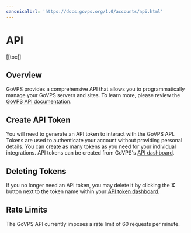 ```yaml
---
canonicalUrl: 'https://docs.govps.org/1.0/accounts/api.html'
---
```

# API

[[toc]]

## Overview

GoVPS provides a comprehensive API that allows you to programmatically manage your GoVPS servers and sites. To learn more, please review the [GoVPS API documentation](https://govps.org/api-documentation).

## Create API Token

You will need to generate an API token to interact with the GoVPS API. Tokens are used to authenticate your account without providing personal details. You can create as many tokens as you need for your individual integrations. API tokens can be created from GoVPS's [API dashboard](https://govps.org/user-profile/api).

## Deleting Tokens

If you no longer need an API token, you may delete it by clicking the **X** button next to the token name within your [API token dashboard](https://govps.org/user-profile/api).

## Rate Limits

The GoVPS API currently imposes a rate limit of 60 requests per minute.